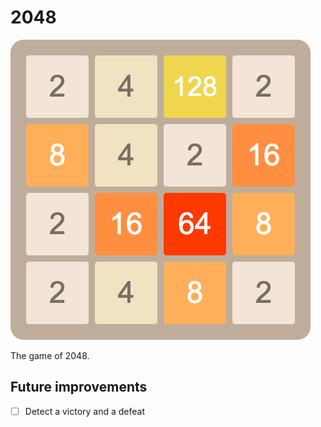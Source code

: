 # 2048

![ScreenShot](/09_2048/ScreenShot.png?raw=true "Screenshot of 2048")

The game of 2048.

## Future improvements
- [ ] Detect a victory and a defeat
